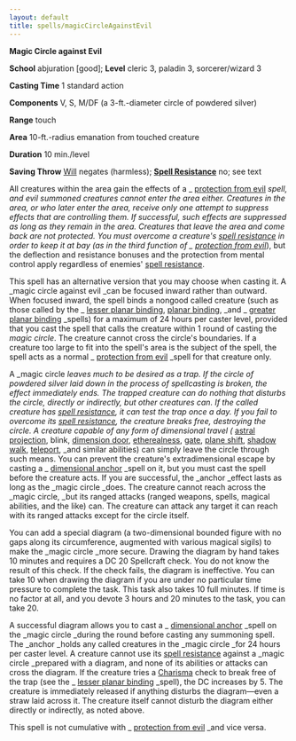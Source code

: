 ```yaml
---
layout: default
title: spells/magicCircleAgainstEvil
---
```

 **Magic Circle against Evil**

**School** abjuration [good]; **Level** cleric 3, paladin 3, sorcerer/wizard 3

**Casting Time** 1 standard action

**Components** V, S, M/DF (a 3-ft.-diameter circle of powdered silver)

**Range** touch

**Area** 10-ft.-radius emanation from touched creature

**Duration** 10 min./level

**Saving Throw** [Will](../combat#_will) negates (harmless); **[Spell Resistance](../glossary#_spell-resistance)** no; see text

All creatures within the area gain the effects of a _ [protection from evil](protectionFromEvil#_protection-from-evil) _spell, and evil summoned creatures cannot enter the area either. Creatures in the area, or who later enter the area, receive only one attempt to suppress effects that are controlling them. If successful, such effects are suppressed as long as they remain in the area. Creatures that leave the area and come back are not protected. You must overcome a creature's [spell resistance](../glossary#_spell-resistance) in order to keep it at bay (as in the third function of _ [protection from evil](protectionFromEvil#_protection-from-evil)_), but the deflection and resistance bonuses and the protection from mental control apply regardless of enemies' [spell resistance](../glossary#_spell-resistance).

This spell has an alternative version that you may choose when casting it. A _magic circle against evil _can be focused inward rather than outward. When focused inward, the spell binds a nongood called creature (such as those called by the _ [lesser planar binding](planarBinding#_planar-binding-lesser), [planar binding](planarBinding#_planar-binding), _and _ [greater planar binding](planarBinding#_planar-binding-greater) _spells) for a maximum of 24 hours per caster level, provided that you cast the spell that calls the creature within 1 round of casting the _magic circle_. The creature cannot cross the circle's boundaries. If a creature too large to fit into the spell's area is the subject of the spell, the spell acts as a normal _ [protection from evil](protectionFromEvil#_protection-from-evil) _spell for that creature only.

A _magic circle _leaves much to be desired as a trap. If the circle of powdered silver laid down in the process of spellcasting is broken, the effect immediately ends. The trapped creature can do nothing that disturbs the circle, directly or indirectly, but other creatures can. If the called creature has [spell resistance](../glossary#_spell-resistance), it can test the trap once a day. If you fail to overcome its [spell resistance](../glossary#_spell-resistance), the creature breaks free, destroying the circle. A creature capable of any form of dimensional travel (_ [astral projection](astralProjection#_astral-projection), blink, [dimension door](dimensionDoor#_dimension-door), [etherealness](etherealness#_etherealness), [gate](gate#_gate), [plane shift](planeShift#_plane-shift), [shadow walk](shadowWalk#_shadow-walk), [teleport](teleport#_teleport), _and similar abilities) can simply leave the circle through such means. You can prevent the creature's extradimensional escape by casting a _ [dimensional anchor](dimensionalAnchor#_dimensional-anchor) _spell on it, but you must cast the spell before the creature acts. If you are successful, the _anchor _effect lasts as long as the _magic circle _does. The creature cannot reach across the _magic circle, _but its ranged attacks (ranged weapons, spells, magical abilities, and the like) can. The creature can attack any target it can reach with its ranged attacks except for the circle itself.

You can add a special diagram (a two-dimensional bounded figure with no gaps along its circumference, augmented with various magical sigils) to make the _magic circle _more secure. Drawing the diagram by hand takes 10 minutes and requires a DC 20 Spellcraft check. You do not know the result of this check. If the check fails, the diagram is ineffective. You can take 10 when drawing the diagram if you are under no particular time pressure to complete the task. This task also takes 10 full minutes. If time is no factor at all, and you devote 3 hours and 20 minutes to the task, you can take 20.

A successful diagram allows you to cast a _ [dimensional anchor](dimensionalAnchor#_dimensional-anchor) _spell on the _magic circle _during the round before casting any summoning spell. The _anchor _holds any called creatures in the _magic circle _for 24 hours per caster level. A creature cannot use its [spell resistance](../glossary#_spell-resistance) against a _magic circle _prepared with a diagram, and none of its abilities or attacks can cross the diagram. If the creature tries a [Charisma](../gettingStarted#_charisma-new) check to break free of the trap (see the _ [lesser planar binding](planarBinding#_planar-binding-lesser) _spell), the DC increases by 5. The creature is immediately released if anything disturbs the diagram—even a straw laid across it. The creature itself cannot disturb the diagram either directly or indirectly, as noted above.

This spell is not cumulative with _ [protection from evil](protectionFromEvil#_protection-from-evil) _and vice versa.

